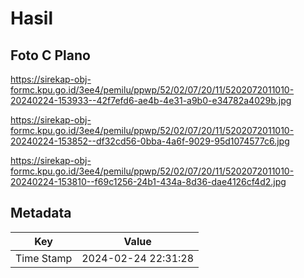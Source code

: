 # Hasil

## Foto C Plano

https://sirekap-obj-formc.kpu.go.id/3ee4/pemilu/ppwp/52/02/07/20/11/5202072011010-20240224-153933--42f7efd6-ae4b-4e31-a9b0-e34782a4029b.jpg

https://sirekap-obj-formc.kpu.go.id/3ee4/pemilu/ppwp/52/02/07/20/11/5202072011010-20240224-153852--df32cd56-0bba-4a6f-9029-95d1074577c6.jpg

https://sirekap-obj-formc.kpu.go.id/3ee4/pemilu/ppwp/52/02/07/20/11/5202072011010-20240224-153810--f69c1256-24b1-434a-8d36-dae4126cf4d2.jpg


## Metadata

| Key        | Value               |
| ---------- | ------------------- |
| Time Stamp | 2024-02-24 22:31:28 |



